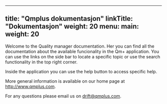 
---
title: "Qmplus dokumentasjon"
linkTitle: "Dokumentasjon"
weight: 20
menu:
  main:
    weight: 20
---

Welcome to the Quality manager documentation. Her you can find all the documentation about the available funcionality in the Qm+ application. You can use the links on the side bar to locate a specific topic or use the search functionality in the top right corner.

Inside the application you can use the help button to access specific help.

More general information is available on our home page at http://www.qmplus.com.

For any questions please email us on drift@qmplus.com.